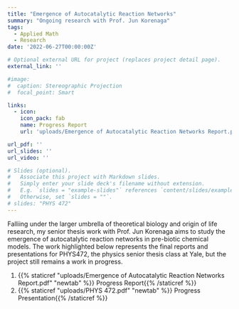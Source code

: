 ```yaml
---
title: "Emergence of Autocatalytic Reaction Networks"
summary: "Ongoing research with Prof. Jun Korenaga"
tags:
  - Applied Math
  - Research
date: '2022-06-27T00:00:00Z'

# Optional external URL for project (replaces project detail page).
external_link: ''

#image: 
#  caption: Stereographic Projection
#  focal_point: Smart

links:
  - icon: 
    icon_pack: fab
    name: Progress Report
    url: 'uploads/Emergence of Autocatalytic Reaction Networks Report.pdf'

url_pdf: ''
url_slides: ''
url_video: ''

# Slides (optional).
#   Associate this project with Markdown slides.
#   Simply enter your slide deck's filename without extension.
#   E.g. `slides = "example-slides"` references `content/slides/example-slides.md`.
#   Otherwise, set `slides = ""`.
# slides: "PHYS 472"
---
```


Falliing under the larger umbrella of theoretical biology and origin of life research, my senior thesis work with Prof. Jun Korenaga aims to study the emergence of autocatalytic reaction networks in pre-biotic chemical models. The work highlighted below represents the final reports and presentations for PHYS472, the physics senior thesis class at Yale, but the project still remains a work in progress. 

1. {{% staticref "uploads/Emergence of Autocatalytic Reaction Networks Report.pdf" "newtab" %}} Progress Report{{% /staticref %}}
2. {{% staticref "uploads/PHYS 472.pdf" "newtab" %}} Progress Presentation{{% /staticref %}}
